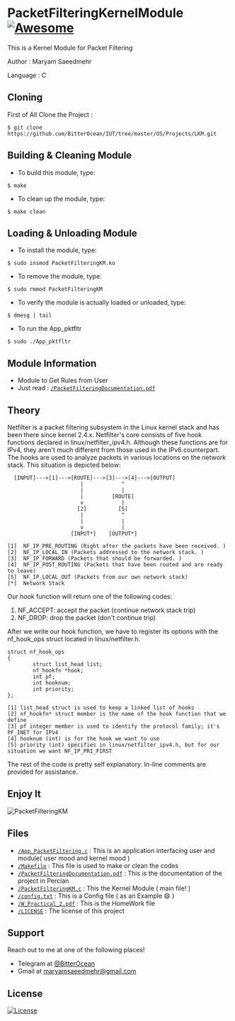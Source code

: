 # PacketFilteringKernelModule[![Awesome](https://cdn.rawgit.com/sindresorhus/awesome/d7305f38d29fed78fa85652e3a63e154dd8e8829/media/badge.svg)](https://github.com/BitterOcean/IUT/tree/master/OS/Projects/LKM)

This is a Kernel Module for Packet Filtering 

Author : Maryam Saeedmehr

Language : C

## **Cloning**

First of All Clone the Project : 

```shell
$ git clone https://github.com/BitterOcean/IUT/tree/master/OS/Projects/LKM.git
```

## **Building & Cleaning Module**

- To build this module, type:
```shell
$ make
```
- To clean up the module, type:
```shell
$ make clean
```

## **Loading & Unloading Module**

- To install the module, type:
```shell
$ sudo insmod PacketFilteringKM.ko
```
- To remove the module, type:
```shell
$ sudo rmmod PacketFilteringKM
```
- To verify the module is actually loaded or unloaded, type:
```shell
$ dmesg | tail
```
- To run the App_pktfltr
```shell
$ sudo ./App_pktfltr
```

## **Module Information**

- Module to Get Rules from User
- Just read : <a href="https://github.com/BitterOcean/IUT/tree/master/OS/Projects/LKM/PacketFilteringDocumentation.pdf">`/PacketFilteringDocumentation.pdf`</a>

## **Theory**

Netfilter is a packet filtering subsystem in the Linux kernel stack and has been there since kernel 2.4.x. Netfilter's core consists of five hook functions declared in linux/netfilter_ipv4.h. Although these functions are for IPv4, they aren't much different from those used in the IPv6 counterpart. The hooks are used to analyze packets in various locations on the network stack. This situation is depicted below:
```
  [INPUT]--->[1]--->[ROUTE]--->[3]--->[4]--->[OUTPUT]
                       |            ^
                       |            |
                       |         [ROUTE]
                       v            |
                      [2]          [5]
                       |            ^
                       |            |
                       v            |
                    [INPUT*]    [OUTPUT*]
                    
[1]  NF_IP_PRE_ROUTING (Right after the packets have been received. )
[2]  NF_IP_LOCAL_IN (Packets addressed to the network stack. )
[3]  NF_IP_FORWARD (Packets that should be forwarded. )
[4]  NF_IP_POST_ROUTING (Packets that have been routed and are ready to leave)
[5]  NF_IP_LOCAL_OUT (Packets from our own network stack)
[*]  Network Stack
```

Our hook function will return one of the following codes:
1. NF_ACCEPT: accept the packet (continue network stack trip)
2. NF_DROP: drop the packet (don't continue trip)

After we write our hook function, we have to register its options with the nf_hook_ops struct located in linux/netfilter.h.
```
struct nf_hook_ops
{
        struct list_head list;
        nf_hookfn *hook;
        int pf;
        int hooknum;
        int priority;
};

[1] list_head struct is used to keep a linked list of hooks
[2] nf_hookfn* struct member is the name of the hook function that we define
[3] pf integer member is used to identify the protocol family; it's PF_INET for IPv4
[4] hooknum (int) is for the hook we want to use
[5] priority (int) specifies in linux/netfilter_ipv4.h, but for our situation we want NF_IP_PRI_FIRST
```

The rest of the code is pretty self explanatory. In-line comments are provided for assistance.


## **Enjoy It**

![PacketFilteringKM](https://user-images.githubusercontent.com/49061503/71977958-65bda300-322f-11ea-8dfb-f38a827d7895.gif)


## **Files**

- <a href="https://github.com/BitterOcean/IUT/tree/master/OS/Projects/LKM/App_PacketFiltering.c">`/App_PacketFiltering.c`</a> : This is an application interfacing user and module( user mood and kernel mood )
- <a href="https://github.com/BitterOcean/IUT/tree/master/OS/Projects/LKM/Makefile">`/Makefile`</a> : This file is used to make or clean the codes
- <a href="https://github.com/BitterOcean/IUT/tree/master/OS/Projects/LKM/PacketFilteringDocumentation.pdf">`/PacketFilteringDocumentation.pdf`</a> : This is the documentation of the project in Percian
- <a href="https://github.com/BitterOcean/IUT/tree/master/OS/Projects/LKM/PacketFilteringKM.c">`/PacketFilteringKM.c`</a> : This the Kernel Module ( main file! )
- <a href="https://github.com/BitterOcean/IUT/tree/master/OS/Projects/LKM/config.txt">`/config.txt`</a> : This is a Config file ( as an Example :smile: )
- <a href="https://github.com/BitterOcean/IUT/tree/master/OS/Projects/LKM/HW_Practical_2.pdf">`/W_Practical_2.pdf`</a> : This is the HomeWork file
- <a href="https://github.com/BitterOcean/IUT/tree/master/OS/Projects/LKM/LICENSE">`/LICENSE`</a> : The license of this project


## **Support**

Reach out to me at one of the following places!

- Telegram at <a href="https://t.me/BitterOcean" target="_blank">@BitterOcean</a>
- Gmail at <a href="mailto:maryamsaeedmehr@gmail.com" target="_blank">maryamsaeedmehr@gmail.com</a>

## **License**

[![License](https://img.shields.io/:license-mit-blue.svg?style=flat-square)](http://badges.mit-license.org)
